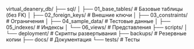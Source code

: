 virtual_deanery_db/
├── sql/
│ ├── 01_base_tables/ # Базовые таблицы (без FK)
│ ├── 02_foreign_keys/ # Внешние ключи
│ ├── 03_constraints/ # Ограничения
│ ├── 04_sample_data/ # Тестовые данные
│ ├── 05_indexes/ # Индексы
│ └── 06_views/ # Представления
├── scripts/
│ └── deployment/ # Скрипты развертывания
├── backups/ # Резервные копии
├── docs/ # Документация
└── tests/ # Тесты
